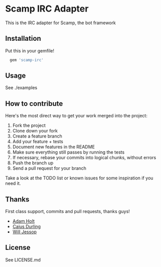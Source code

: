 # Scamp IRC Adapter

This is the IRC adapter for Scamp, the bot framework

## Installation

Put this in your gemfile!

``` ruby
  gem 'scamp-irc'
```


## Usage

See ./examples

## How to contribute

Here's the most direct way to get your work merged into the project:

1. Fork the project
2. Clone down your fork
3. Create a feature branch
4. Add your feature + tests
5. Document new features in the README
6. Make sure everything still passes by running the tests
7. If necessary, rebase your commits into logical chunks, without errors
8. Push the branch up
9. Send a pull request for your branch

Take a look at the TODO list or known issues for some inspiration if you
need it.

## Thanks

First class support, commits and pull requests, thanks guys!

* [Adam Holt](http://adamholt.co.uk/)
* [Caius Durling](http://caius.name/)
* [Will Jessop](http://willj.net/)

## License

See LICENSE.md
